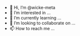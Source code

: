 - 👋 Hi, I’m @wicke-meta
- 👀 I’m interested in ...
- 🌱 I’m currently learning ...
- 💞️ I’m looking to collaborate on ...
- 📫 How to reach me ...

<!---
wicke-meta/wicke-meta is a ✨ special ✨ repository because its `README.md` (this file) appears on your GitHub profile.
You can click the Preview link to take a look at your changes.
--->
